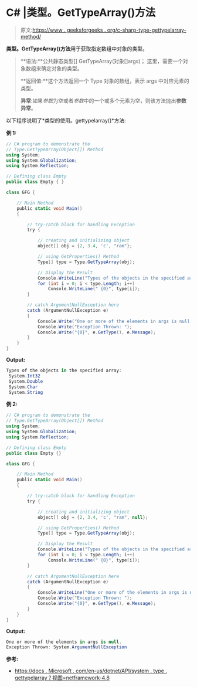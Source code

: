 # C# |类型。GetTypeArray()方法

> 原文:[https://www . geeksforgeeks . org/c-sharp-type-gettypelarray-method/](https://www.geeksforgeeks.org/c-sharp-type-gettypearray-method/)

**类型。GetTypeArray()方法**用于获取指定数组中对象的类型。

> **语法:**公共静态类型[] GetTypeArray(对象[]args)；
> 这里，需要一个对象数组来确定对象的类型。
> 
> **返回值:**这个方法返回一个 Type 对象的数组，表示 args 中对应元素的类型。
> 
> **异常**:如果*参数*为空或者*参数*中的一个或多个元素为空，则该方法抛出**参数异常**。

以下程序说明了*类型的使用。gettypelarray()*方法:

**例 1:**

```cs
// C# program to demonstrate the
// Type.GetTypeArray(Object[]) Method
using System;
using System.Globalization;
using System.Reflection;

// Defining class Empty
public class Empty { }

class GFG {

    // Main Method
    public static void Main()
    {

        // try-catch block for handling Exception
        try {

            // creating and initializing object
            object[] obj = {2, 3.4, 'c', "ram"};

            // using GetProperties() Method
            Type[] type = Type.GetTypeArray(obj);

            // Display the Result
            Console.WriteLine("Types of the objects in the specified array: ");
            for (int i = 0; i < type.Length; i++)
                Console.WriteLine(" {0}", type[i]);
        }

        // catch ArgumentNullException here
        catch (ArgumentNullException e)
        {
            Console.Write("One or more of the elements in args is null.");
            Console.Write("Exception Thrown: ");
            Console.Write("{0}", e.GetType(), e.Message);
        }
    }
}
```

**Output:**

```cs
Types of the objects in the specified array: 
 System.Int32
 System.Double
 System.Char
 System.String

```

**例 2:**

```cs
// C# program to demonstrate the
// Type.GetTypeArray(Object[]) Method
using System;
using System.Globalization;
using System.Reflection;

// Defining class Empty
public class Empty {}

class GFG {

    // Main Method
    public static void Main()
    {

        // try-catch block for handling Exception
        try {

            // creating and initializing object
            object[] obj = {2, 3.4, 'c', "ram", null};

            // using GetProperties() Method
            Type[] type = Type.GetTypeArray(obj);

            // Display the Result
            Console.WriteLine("Types of the objects in the specified array: ");
            for (int i = 0; i < type.Length; i++)
                Console.WriteLine(" {0}", type[i]);
        }

        // catch ArgumentNullException here
        catch (ArgumentNullException e) 
        {
            Console.WriteLine("One or more of the elements in args is null.");
            Console.Write("Exception Thrown: ");
            Console.Write("{0}", e.GetType(), e.Message);
        }
    }
}
```

**Output:**

```cs
One or more of the elements in args is null.
Exception Thrown: System.ArgumentNullException

```

**参考:**

*   [https://docs . Microsoft . com/en-us/dotnet/API/system . type . gettypelarray？视图=netframework-4.8](https://docs.microsoft.com/en-us/dotnet/api/system.type.gettypearray?view=netframework-4.8)